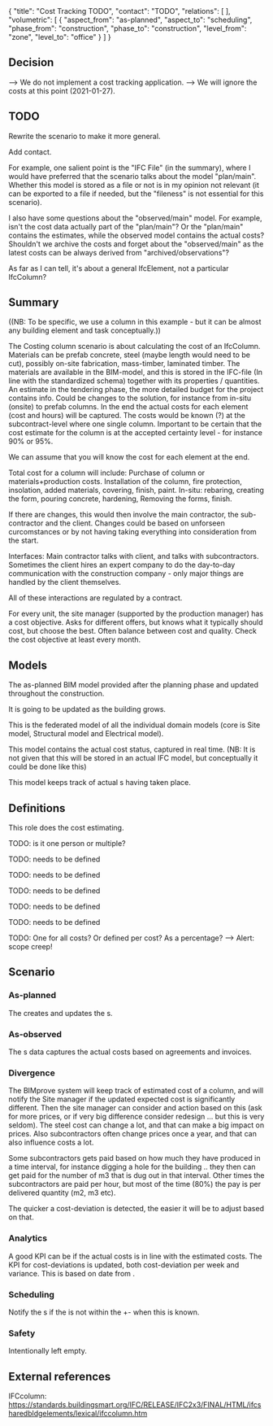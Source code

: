 <rasaeco-meta>
{
    "title": "Cost Tracking TODO",
    "contact": "TODO",
    "relations": [
    ],
    "volumetric": [
        {
            "aspect_from": "as-planned", "aspect_to": "scheduling",
            "phase_from": "construction", "phase_to": "construction",
            "level_from": "zone", "level_to": "office"
        }
    ]
}
</rasaeco-meta>

## Decision

--> We do not implement a cost tracking application.
--> We will ignore the costs at this point (2021-01-27).

## TODO

Rewrite the scenario to make it more general.

Add contact.

For example, one salient point is the "IFC File" (in the summary), where I would have preferred that 
the scenario talks about the model "plan/main". 
Whether this model is stored as a file or not is in my opinion not relevant (it can be exported to a 
file if needed, but the "fileness" is not essential for this scenario).

I also have some questions about the "observed/main" model. For example, isn't the cost data 
actually part of the "plan/main"? 
Or the "plan/main" contains the estimates, while the observed model contains the actual costs? 
Shouldn't we archive the costs and 
forget about the "observed/main" as the latest costs can be always derived from "archived/observations"?

As far as I can tell, it's about a general IfcElement, not a particular IfcColumn?

## Summary
((NB: To be specific, we use a column in this example - but it can be almost any
building element and task conceptually.))

The Costing column scenario is about calculating the cost of an IfcColumn. 
Materials can be prefab concrete, steel (maybe length would need to be cut), possibly on-site fabrication, mass-timber, 
laminated timber.  The materials are available in the BIM-model, and this is stored in the 
IFC-file (In line with the standardized schema) together with its properties / quantities. An estimate in the tendering phase, the more 
detailed budget for the project contains info. Could be changes to the solution, for instance
from in-situ (onsite) to prefab columns. In the end the actual costs for each element (cost and
hours) will be captured. The costs would be known (?) at the subcontract-level where one
single column. Important to be certain that the cost estimate for the column is at the accepted
certainty level - for instance 90% or 95%. 

We can assume that you will know the cost for each element at the end.

Total cost for a column will include: Purchase of column or materials+production costs. 
Installation of the column, fire protection, insolation, added materials, covering, finish,
paint. In-situ: rebaring, creating the form, pouring concrete, hardening, Removing the forms,
finish. 

If there are changes, this would then involve the main contractor, the sub-contractor and 
the client. Changes could be based on unforseen curcomstances or by not having taking
everything into consideration from the start.

Interfaces: Main contractor talks with client, and talks with subcontractors. Sometimes
the client hires an expert company to do the day-to-day communication with the 
construction company - only major things are handled by the client themselves.

All of these interactions are regulated by a contract.

For every unit, the site manager (supported by the production manager) has a cost objective. Asks for different offers, but knows what
it typically should cost, but choose the best. Often balance between cost and quality.
Check the cost objective at least every month.

## Models

<model name="plan/main">

The as-planned BIM model provided after the planning phase and
updated throughout the construction.

It is going to be updated as the building grows.

This is the federated model of all the individual domain models (core is Site model, 
Structural model and Electrical model).

</model>

<model name="observed/main">

This model contains the actual cost status, captured in real time.
(NB: It is not given that this will be stored in an actual IFC model, but conceptually
it could be done like this)

</model>

<model name="archived/observations">

This model keeps track of actual <ref name="cost" />s having taken place.

</model>

## Definitions

<def name="cost_estimator">

This role does the cost estimating.

TODO: is it one person or multiple?

</def>

<def name="cost">

TODO: needs to be defined

</def>

<def name="notifiee">

TODO: needs to be defined

</def>

<def name="actual_cost">

TODO: needs to be defined

</def>

<def name="cost_estimate">

TODO: needs to be defined

</def>

<def name="tolerance">

TODO: needs to be defined

TODO: One for all costs? Or defined per cost? As a percentage? --> Alert: scope creep! 

</def>

## Scenario

### As-planned
The <ref name="cost_estimator"/> creates and updates the <ref name="cost_estimate"/>s.

### As-observed
The <ref name="cost_estimator"/>s data captures the actual costs based on agreements
and invoices.

### Divergence
The BIMprove system will keep track of estimated cost of a column, and will notify the Site manager
if the updated expected cost is significantly different. Then the site manager can consider
and action based on this (ask for more prices, or if very big difference consider redesign ... but this 
is very seldom). The steel cost can change a lot, and that can make a big impact on prices.
Also subcontractors often change prices once a year, and that can also influence costs a lot.

Some subcontractors gets paid based on how much they have produced 
in a time interval, for instance digging a hole for the building .. they then can get
paid for the number of m3 that is dug out in that interval. Other times the subcontractors
are paid per hour, but most of the time (80%) the pay is per delivered quantity (m2, m3 etc).

The quicker a cost-deviation is detected, the easier it will be to adjust based on that.

### Analytics
A good KPI can be if the actual costs is in line with the estimated costs. The KPI for 
cost-deviations is updated, both cost-deviation per week and variance. This is based
on date from <modelref name="archived/observations" />.

### Scheduling
Notify the <ref name="notifiee" />s if the <ref name="actual_cost" /> is not within
the <ref name="cost_estimate" /> +- <ref name="tolerance" /> when this is known.


### Safety
Intentionally left empty.


## External references
IFCcolumn: https://standards.buildingsmart.org/IFC/RELEASE/IFC2x3/FINAL/HTML/ifcsharedbldgelements/lexical/ifccolumn.htm